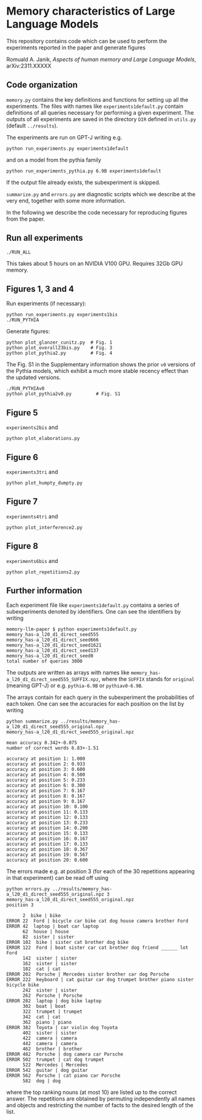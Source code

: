 # Memory characteristics of Large Language Models

This repository contains code which can be used to perform the experiments reported in the paper and generate figures

Romuald A. Janik, *Aspects of human memory and Large Language Models*, arXiv:2311.XXXXX


## Code organization
 
`memory.py` contains the key definitions and functions for setting up all the experiments. The files with names like `experiments1default.py` contain definitions of all queries necessary for performing a given experiment. The outputs of all experiments are saved in the directory `DIR` defined in `utils.py` (default `../results`).

The experiments are run on GPT-J writing e.g.
```
python run_experiments.py experiments1default
```
and on a model from the pythia family
```
python run_experiments_pythia.py 6.9B experiments1default
```
If the output file already exists, the subexperiment is skipped.

`summarize.py` and `errors.py` are diagnostic scripts which we describe at the very end, together with some more information.

In the following we describe the code necessary for reproducing figures from the paper.

## Run all experiments

```
./RUN_ALL
```
This takes about 5 hours on an NVIDIA V100 GPU. Requires 32Gb GPU memory.


## Figures 1, 3 and 4

Run experiments (if necessary):
```
python run_experiments.py experiments1bis
./RUN_PYTHIA
```
Generate figures:
```
python plot_glanzer_cunitz.py  # Fig. 1
python plot_overall23bis.py    # Fig. 3
python plot_pythia2.py         # Fig. 4
```
The Fig. S1 in the Supplementary information shows the prior `v0` versions of the Pythia models, which exhibit a much more stable recency effect than the updated versions.
```
./RUN_PYTHIAv0
python plot_pythia2v0.py         # Fig. S1
```


## Figure 5

`experiments2bis` and
```
python plot_elaborations.py
```

## Figure 6

`experiments3tri` and
```
python plot_humpty_dumpty.py
```

## Figure 7

`experiments4tri` and
```
python plot_interference2.py
```

## Figure 8

`experiments6bis` and
```
python plot_repetitions2.py
```

## Further information

Each experiment file like `experiments1default.py` contains a series of subexperiments denoted by identifiers. One can see the identifiers by writing
```
memory-llm-paper $ python experiments1default.py 
memory_has-a_l20_d1_direct_seed555
memory_has-a_l20_d1_direct_seed666
memory_has-a_l20_d1_direct_seed1621
memory_has-a_l20_d1_direct_seed137
memory_has-a_l20_d1_direct_seed0
total number of queries 3000

```
The outputs are written as arrays with names like `memory_has-a_l20_d1_direct_seed555_SUFFIX.npz`, where the `SUFFIX` stands for `original` (meaning GPT-J) or e.g. `pythia-6.9B` or `pythiav0-6.9B`.

The arrays contain for each query in the subexperiment the probabilities of each token. One can see the accuracies for each position on the list by writing
```
python summarize.py ../results/memory_has-a_l20_d1_direct_seed555_original.npz 
memory_has-a_l20_d1_direct_seed555_original.npz

mean accuracy 0.342+-0.075
number of correct words 6.83+-1.51

accuracy at position 1: 1.000
accuracy at position 2: 0.933
accuracy at position 3: 0.600
accuracy at position 4: 0.500
accuracy at position 5: 0.233
accuracy at position 6: 0.300
accuracy at position 7: 0.167
accuracy at position 8: 0.167
accuracy at position 9: 0.167
accuracy at position 10: 0.100
accuracy at position 11: 0.133
accuracy at position 12: 0.133
accuracy at position 13: 0.233
accuracy at position 14: 0.200
accuracy at position 15: 0.133
accuracy at position 16: 0.167
accuracy at position 17: 0.133
accuracy at position 18: 0.367
accuracy at position 19: 0.567
accuracy at position 20: 0.600
```
The errors made e.g. at position 3 (for each of the 30 repetitions appearing in that experiment) can be read off using
```
python errors.py ../results/memory_has-a_l20_d1_direct_seed555_original.npz 3
memory_has-a_l20_d1_direct_seed555_original.npz
position 3

      2  bike | bike
ERROR 22  Ford | bicycle car bike cat dog house camera brother Ford
ERROR 42  laptop | boat car laptop
      62  house | house
      82  sister | sister
ERROR 102  bike | sister cat brother dog bike
ERROR 122  Ford | boat sister car cat brother dog friend ______ lot Ford
      142  sister | sister
      162  sister | sister
      182  cat | cat
ERROR 202  Porsche | Mercedes sister brother car dog Porsche
ERROR 222  keyboard | cat guitar car dog trumpet brother piano sister bicycle bike
      242  sister | sister
      262  Porsche | Porsche
ERROR 282  laptop | dog bike laptop
      302  boat | boat
      322  trumpet | trumpet
      342  cat | cat
      362  piano | piano
ERROR 382  Toyota | car violin dog Toyota
      402  sister | sister
      422  camera | camera
      442  camera | camera
      462  brother | brother
ERROR 482  Porsche | dog camera car Porsche
ERROR 502  trumpet | cat dog trumpet
      522  Mercedes | Mercedes
ERROR 542  guitar | dog guitar
ERROR 562  Porsche | cat piano car Porsche
      582  dog | dog

```
where the top ranking nouns (at most 10) are listed up to the correct answer. The repetitions are obtained by permuting independently all names and objects and restricting the number of facts to the desired length of the list.

